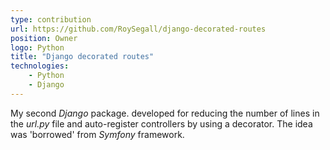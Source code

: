 ```yaml
---
type: contribution
url: https://github.com/RoySegall/django-decorated-routes
position: Owner
logo: Python
title: "Django decorated routes"
technologies: 
    - Python
    - Django
---
```

My second *Django* package. developed for reducing the number of lines in the *url.py* file and auto-register controllers by 
using a decorator. The idea was 'borrowed' from *Symfony* framework.
